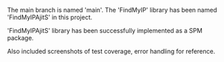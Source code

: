 The main branch is named 'main'. 
The 'FindMyIP' library has been named 'FindMyIPAjitS' in this project. 

'FindMyIPAjitS' library has been successfully implemented as a SPM package. 

Also included screenshots of test coverage, error handling for reference. 

